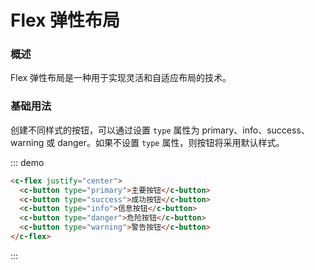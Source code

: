 # Flex 弹性布局

### 概述

Flex 弹性布局是一种用于实现灵活和自适应布局的技术。

### 基础用法

创建不同样式的按钮，可以通过设置 `type` 属性为 primary、info、success、warning 或 danger。如果不设置 `type` 属性，则按钮将采用默认样式。

::: demo

```html
<c-flex justify="center">
  <c-button type="primary">主要按钮</c-button>
  <c-button type="success">成功按钮</c-button>
  <c-button type="info">信息按钮</c-button>
  <c-button type="danger">危险按钮</c-button>
  <c-button type="warning">警告按钮</c-button>
</c-flex>
```

:::
